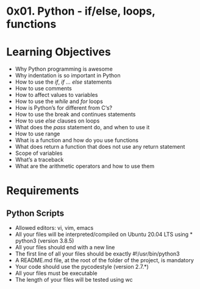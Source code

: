 # 0x01. Python - if/else, loops, functions
# Learning Objectives

* Why Python programming is awesome
* Why indentation is so important in Python
* How to use the *if*, *if ... else* statements
* How to use comments
* How to affect values to variables
* How to use the *while* and *for* loops
* How is Python’s for different from C‘s?
* How to use the break and continues statements
* How to use *else* clauses on loops
* What does the *pass* statement do, and when to use it
* How to use range
* What is a function and how do you use functions
* What does return a function that does not use any return statement
* Scope of variables
* What’s a traceback
* What are the arithmetic operators and how to use them

# Requirements
## Python Scripts

* Allowed editors: vi, vim, emacs
* All your files will be interpreted/compiled on Ubuntu 20.04 LTS using * python3 (version 3.8.5)
* All your files should end with a new line
* The first line of all your files should be exactly #!/usr/bin/python3
* A README.md file, at the root of the folder of the project, is mandatory
* Your code should use the pycodestyle (version 2.7.*)
* All your files must be executable
* The length of your files will be tested using wc
